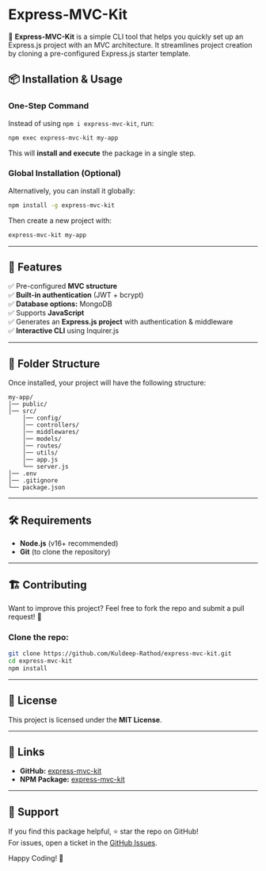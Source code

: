 # Express-MVC-Kit

🚀 **Express-MVC-Kit** is a simple CLI tool that helps you quickly set up an Express.js project with an MVC architecture. It streamlines project creation by cloning a pre-configured Express.js starter template.

## 📦 Installation & Usage

### **One-Step Command**
Instead of using `npm i express-mvc-kit`, run:

```sh
npm exec express-mvc-kit my-app
```

This will **install and execute** the package in a single step.

### **Global Installation (Optional)**
Alternatively, you can install it globally:

```sh
npm install -g express-mvc-kit
```

Then create a new project with:

```sh
express-mvc-kit my-app
```

---

## 📜 Features

✅ Pre-configured **MVC structure**  
✅ **Built-in authentication** (JWT + bcrypt)  
✅ **Database options:** MongoDB  
✅ Supports **JavaScript**  
✅ Generates an **Express.js project** with authentication & middleware  
✅ **Interactive CLI** using Inquirer.js  

---

## 📂 Folder Structure

Once installed, your project will have the following structure:

```
my-app/
│── public/
│── src/
    │── config/
    │── controllers/
    │── middlewares/
    │── models/
    │── routes/
    │── utils/
    │── app.js
    └── server.js
│── .env
│── .gitignore
└── package.json
```

---

## 🛠️ Requirements

- **Node.js** (v16+ recommended)
- **Git** (to clone the repository)

---

## 🏗️ Contributing

Want to improve this project? Feel free to fork the repo and submit a pull request! 🚀

### **Clone the repo:**
```sh
git clone https://github.com/Kuldeep-Rathod/express-mvc-kit.git
cd express-mvc-kit
npm install
```

---

## 📄 License

This project is licensed under the **MIT License**.

---

## 🔗 Links

- **GitHub:** [express-mvc-kit](https://github.com/Kuldeep-Rathod/express-mvc-kit)
- **NPM Package:** [express-mvc-kit](https://www.npmjs.com/package/express-mvc-kit)

---

## 📢 Support

If you find this package helpful, ⭐ star the repo on GitHub!  
For issues, open a ticket in the [GitHub Issues](https://github.com/Kuldeep-Rathod/express-mvc-kit/issues).  

Happy Coding! 🚀

